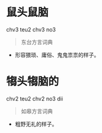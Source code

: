 # 鼠头鼠脑
chv3 teu2 chv3 no3
> 东台方言词典
- 形容猥琐、庸俗、鬼鬼祟祟的样子。


# 犓头犓脑的
chv2 teu2 chv2 no3 dii
> 如皋方言词典
- 粗野无礼的样子。
